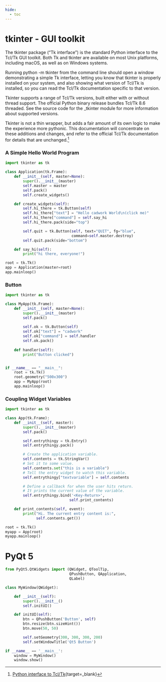 ```yaml
---
hide:
  - toc
---
```


# tkinter - GUI toolkit

The tkinter package (“Tk interface”) is the standard Python interface to the Tcl/Tk GUI toolkit. Both Tk and tkinter are available on most Unix platforms, including macOS, as well as on Windows systems.

Running python -m tkinter from the command line should open a window demonstrating a simple Tk interface, letting you know that tkinter is properly installed on your system, and also showing what version of Tcl/Tk is installed, so you can read the Tcl/Tk documentation specific to that version.

Tkinter supports a range of Tcl/Tk versions, built either with or without thread support. The official Python binary release bundles Tcl/Tk 8.6 threaded. See the source code for the _tkinter module for more information about supported versions.

Tkinter is not a thin wrapper, but adds a fair amount of its own logic to make the experience more pythonic. This documentation will concentrate on these additions and changes, and refer to the official Tcl/Tk documentation for details that are unchanged.[^1]

[^1]: [Python interface to Tcl/Tk](https://docs.python.org/3/library/tkinter.html#module-tkinter){target=_blank}

### A Simple Hello World Program

```python
import tkinter as tk

class Application(tk.Frame):
    def __init__(self, master=None):
        super().__init__(master)
        self.master = master
        self.pack()
        self.create_widgets()

    def create_widgets(self):
        self.hi_there = tk.Button(self)
        self.hi_there["text"] = "Hello cadwork World\n(click me)"
        self.hi_there["command"] = self.say_hi
        self.hi_there.pack(side="top")

        self.quit = tk.Button(self, text="QUIT", fg="blue",
                              command=self.master.destroy)
        self.quit.pack(side="bottom")

    def say_hi(self):
        print("hi there, everyone!")

root = tk.Tk()
app = Application(master=root)
app.mainloop()
```

### Button

```python
import tkinter as tk

class MyApp(tk.Frame):
    def __init__(self, master=None):
        super().__init__(master)
        self.pack()
        
        self.ok = tk.Button(self)
        self.ok["text"] = "cadwork"
        self.ok["command"] = self.handler
        self.ok.pack()
        
    def handler(self):
        print("Button clicked")


if __name__ == "__main__":
    root = tk.Tk()
    root.geometry("500x300")
    app = MyApp(root)
    app.mainloop()
``` 

### Coupling Widget Variables

```python
import tkinter as tk

class App(tk.Frame):
    def __init__(self, master):
        super().__init__(master)
        self.pack()

        self.entrythingy = tk.Entry()
        self.entrythingy.pack()

        # Create the application variable.
        self.contents = tk.StringVar()
        # Set it to some value.
        self.contents.set("this is a variable")
        # Tell the entry widget to watch this variable.
        self.entrythingy["textvariable"] = self.contents

        # Define a callback for when the user hits return.
        # It prints the current value of the variable.
        self.entrythingy.bind('<Key-Return>',
                             self.print_contents)

    def print_contents(self, event):
        print("Hi. The current entry content is:",
              self.contents.get())

root = tk.Tk()
myapp = App(root)
myapp.mainloop()
```

# PyQt 5
```python
from PyQt5.QtWidgets import (QWidget, QToolTip,
                             QPushButton, QApplication,
                             QLabel)

class MyWindow(QWidget):

    def __init__(self):
        super().__init__()
        self.initUI()

    def initUI(self):
        btn = QPushButton('Button', self)
        btn.resize(btn.sizeHint())
        btn.move(50, 50)

        self.setGeometry(300, 300, 300, 200)
        self.setWindowTitle('Qt5 Button')

if __name__ == '__main__':
    window = MyWindow()
    window.show()
```

